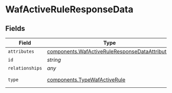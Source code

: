 # WafActiveRuleResponseData


## Fields

| Field                                                                                                        | Type                                                                                                         | Required                                                                                                     | Description                                                                                                  | Example                                                                                                      |
| ------------------------------------------------------------------------------------------------------------ | ------------------------------------------------------------------------------------------------------------ | ------------------------------------------------------------------------------------------------------------ | ------------------------------------------------------------------------------------------------------------ | ------------------------------------------------------------------------------------------------------------ |
| `attributes`                                                                                                 | [components.WafActiveRuleResponseDataAttributes](../../models/shared/wafactiveruleresponsedataattributes.md) | :heavy_minus_sign:                                                                                           | N/A                                                                                                          |                                                                                                              |
| `id`                                                                                                         | *string*                                                                                                     | :heavy_minus_sign:                                                                                           | N/A                                                                                                          | 3krg2uUGZzb2W9Euo4moOR                                                                                       |
| `relationships`                                                                                              | *any*                                                                                                        | :heavy_minus_sign:                                                                                           | N/A                                                                                                          |                                                                                                              |
| `type`                                                                                                       | [components.TypeWafActiveRule](../../models/shared/typewafactiverule.md)                                     | :heavy_minus_sign:                                                                                           | Resource type.                                                                                               |                                                                                                              |